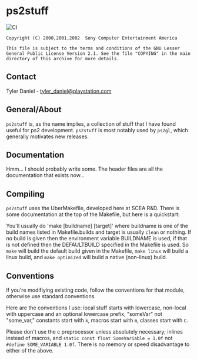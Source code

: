 # ps2stuff

![CI](https://github.com/ps2dev/ps2stuff/workflows/CI/badge.svg)

```
Copyright (C) 2000,2001,2002  Sony Computer Entertainment America

This file is subject to the terms and conditions of the GNU Lesser General Public License Version 2.1. See the file "COPYING" in the main directory of this archive for more details.                            
```


## Contact
Tyler Daniel - tyler_daniel@playstation.com


## General/About
`ps2stuff` is, as the name implies, a collection of stuff that I have
found useful for ps2 development. `ps2stuff` is most notably used by `ps2gl`,
which generally motivates new releases.


## Documentation

Hmm... I should probably write some.  The header files are all the
documentation that exists now...

## Compiling

`ps2stuff` uses the UberMakefile, developed here at SCEA R&D.  There is
some documentation at the top of the Makefile, but here is a
quickstart:

You'll usually do 'make [buildname] [target]' where buildname is one
of the build names listed in Makefile.builds and target is usually
`clean` or nothing.  If no build is given then the environment
variable BUILDNAME is used, if that is not defined then the
DEFAULTBUILD specified in the Makefile is used.  So `make` will build
the default build given in the Makefile, `make linux` will build a
linux build, and `make optimized` will build a native (non-linux) build.

## Conventions

If you're modifiying existing code, follow the conventions for that module,
otherwise use standard conventions.

Here are the conventions I use: local stuff starts with lowercase, non-local
with uppercase and an optional lowercase prefix, "someVar" not "some_var,"
constants start with `k`, macros start with `m`, classes start with `C`.

Please don't use the c preprocessor unless absolutely necessary; inlines instead
of macros, and `static const float SomeVariable = 1.0f` not `#define
SOME_VARIABLE 1.0f`.  There is no memory or speed disadvantage to either of
the above.


